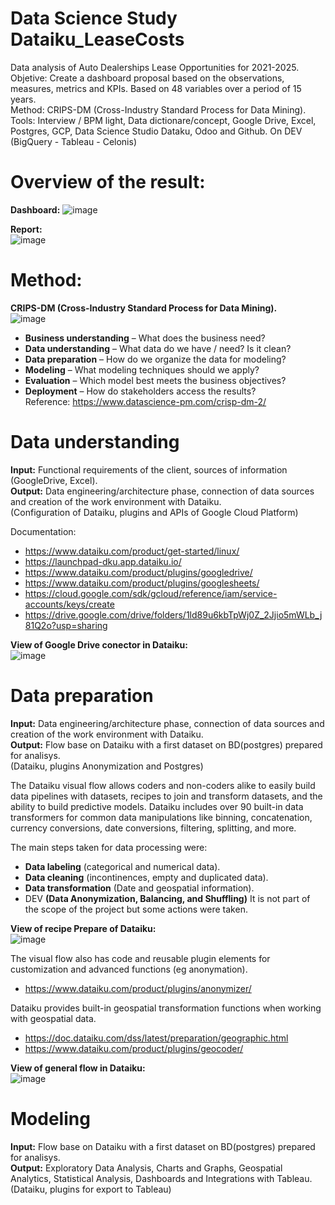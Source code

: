 # Data Science Study Dataiku_LeaseCosts  

Data analysis of Auto Dealerships Lease Opportunities for 2021-2025.  
Objetive: Create a dashboard proposal based on the observations, measures, metrics and KPIs. Based on 48 variables over a period of 15 years.  
Method: CRIPS-DM (Cross-Industry Standard Process for Data Mining).    
Tools: Interview / BPM light, Data dictionare/concept, Google Drive, Excel, Postgres, GCP, Data Science Studio Dataku, Odoo and Github. On DEV (BigQuery - Tableau - Celonis)       
       
# Overview of the result:  
**Dashboard:**
![image](https://user-images.githubusercontent.com/72107370/113620921-f51b5700-9628-11eb-8d90-51256ad596d6.png)  

**Report:**   
 ![image](https://user-images.githubusercontent.com/72107370/113622356-de75ff80-962a-11eb-8715-e484b732bb75.png)  
  
    
# Method:
**CRIPS-DM (Cross-Industry Standard Process for Data Mining).**  
![image](https://user-images.githubusercontent.com/72107370/113621583-c782dd80-9629-11eb-888d-94f986d1bbca.png)  
 - **Business understanding** – What does the business need?  
 - **Data understanding** – What data do we have / need? Is it clean?  
 - **Data preparation** – How do we organize the data for modeling?  
 - **Modeling** – What modeling techniques should we apply?  
 - **Evaluation** – Which model best meets the business objectives?  
 - **Deployment** – How do stakeholders access the results?  
Reference: https://www.datascience-pm.com/crisp-dm-2/ 
  
    
# Data understanding  
**Input:** Functional requirements of the client, sources of information (GoogleDrive, Excel).  
**Output:** Data engineering/architecture phase, connection of data sources and creation of the work environment with Dataiku.   
(Configuration of Dataiku, plugins and APIs of Google Cloud Platform)  

Documentation:  
- https://www.dataiku.com/product/get-started/linux/   
- https://launchpad-dku.app.dataiku.io/   
- https://www.dataiku.com/product/plugins/googledrive/  
- https://www.dataiku.com/product/plugins/googlesheets/  
- https://cloud.google.com/sdk/gcloud/reference/iam/service-accounts/keys/create  
- https://drive.google.com/drive/folders/1ld89u6kbTpWj0Z_2Jjio5mWLb_j81Q2o?usp=sharing  

**View of Google Drive conector in Dataiku:**  
![image](https://user-images.githubusercontent.com/72107370/113625561-10896080-962f-11eb-8000-98640ffc4fc8.png)   
     
# Data preparation  
**Input:** Data engineering/architecture phase, connection of data sources and creation of the work environment with Dataiku.    
**Output:** Flow base on Dataiku with a first dataset on BD(postgres) prepared for analisys.  
(Dataiku, plugins Anonymization and Postgres)  

The Dataiku visual flow allows coders and non-coders alike to easily build data pipelines with datasets, recipes to join and transform datasets, and the ability to build predictive models. Dataiku includes over 90 built-in data transformers for common data manipulations like binning, concatenation, currency conversions, date conversions, filtering, splitting, and more.  
  
The main steps taken for data processing were:  
- **Data labeling** (categorical and numerical data).  
- **Data cleaning** (incontinences, empty and duplicated data).  
- **Data transformation** (Date and geospatial information).  
- DEV **(Data Anonymization, Balancing, and Shuffling)** It is not part of the scope of the project but some actions were taken.  

**View of recipe Prepare of Dataiku:**  
![image](https://user-images.githubusercontent.com/72107370/113628594-197c3100-9633-11eb-8b45-049b1b2d6689.png)  
  
  
The visual flow also has code and reusable plugin elements for customization and advanced functions (eg anonymation).  
- https://www.dataiku.com/product/plugins/anonymizer/  
  
Dataiku provides built-in geospatial transformation functions when working with geospatial data.  
- https://doc.dataiku.com/dss/latest/preparation/geographic.html  
- https://www.dataiku.com/product/plugins/geocoder/  


**View of general flow in Dataiku:**  
  ![image](https://user-images.githubusercontent.com/72107370/113629910-0ec29b80-9635-11eb-968b-cda5f0de4a54.png)  
    
    
# Modeling
**Input:** Flow base on Dataiku with a first dataset on BD(postgres) prepared for analisys.    
**Output:** Exploratory Data Analysis, Charts and Graphs, Geospatial Analytics, Statistical Analysis, Dashboards and Integrations with Tableau.  
(Dataiku, plugins for export to Tableau)  
